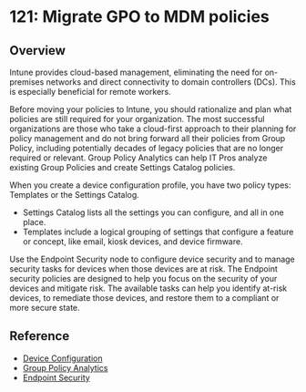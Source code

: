 # 121: Migrate GPO to MDM policies

## Overview

Intune provides cloud-based management, eliminating the need for on-premises networks and direct connectivity to domain controllers (DCs). This is especially beneficial for remote workers.

Before moving your policies to Intune, you should rationalize and plan what policies are still required for your organization. The most successful organizations are those who take a cloud-first approach to their planning for policy management and do not bring forward all their policies from Group Policy, including potentially decades of legacy policies that are no longer required or relevant. Group Policy Analytics can help IT Pros analyze existing Group Policies and create Settings Catalog policies.

When you create a device configuration profile, you have two policy types: Templates or the Settings Catalog.

* Settings Catalog lists all the settings you can configure, and all in one place.
* Templates include a logical grouping of settings that configure a feature or concept, like email, kiosk devices, and device firmware.

Use the Endpoint Security node to configure device security and to manage security tasks for devices when those devices are at risk. The Endpoint security policies are designed to help you focus on the security of your devices and mitigate risk. The available tasks can help you identify at-risk devices, to remediate those devices, and restore them to a compliant or more secure state.

## Reference
* [Device Configuration](https://learn.microsoft.com/en-us/mem/intune/configuration/device-profiles)
* [Group Policy Analytics](https://learn.microsoft.com/en-us/mem/intune/configuration/group-policy-analytics)
* [Endpoint Security](https://learn.microsoft.com/en-us/mem/intune/protect/endpoint-security)

